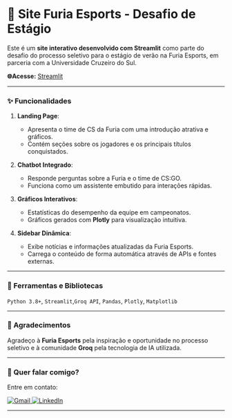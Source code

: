 
# 🐆 **Site Furia Esports - Desafio de Estágio**

Este é um **site interativo desenvolvido com Streamlit** como parte do desafio do processo seletivo para o estágio de verão na Furia Esports, em parceria com a Universidade Cruzeiro do Sul.

**🌐Acesse:** [Streamlit](https://dashboardempresarial-production.up.railway.app/)

---

### ✨ Funcionalidades

1. **Landing Page**:

   - Apresenta o time de CS da Furia com uma introdução atrativa e gráficos.
   - Contém seções sobre os jogadores e os principais títulos conquistados.
2. **Chatbot Integrado**:

   - Responde perguntas sobre a Furia e o time de CS:GO.
   - Funciona como um assistente embutido para interações rápidas.
3. **Gráficos Interativos**:

   - Estatísticas do desempenho da equipe em campeonatos.
   - Gráficos gerados com **Plotly** para visualização intuitiva.
4. **Sidebar Dinâmica**:

   - Exibe notícias e informações atualizadas da Furia Esports.
   - Carrega o conteúdo de forma automática através de APIs e fontes externas.

---

### 🚀 Ferramentas e Bibliotecas

``Python 3.8+``, ``Streamlit``,``Groq API``, ``Pandas``, ``Plotly``, ``Matplotlib``

---

### 🎉 Agradecimentos

Agradeço à **Furia Esports** pela inspiração e oportunidade no processo seletivo e à comunidade **Groq** pela tecnologia de IA utilizada.

---

### 💌 Quer falar comigo?

Entre em contato:

<p align="left">  
<a href="mailto:edsoncarvalhointuria@gmail.com" title="Gmail">  
  <img src="https://img.shields.io/badge/-Gmail-FF0000?style=flat-square&labelColor=FF0000&logo=gmail&logoColor=white" alt="Gmail"/>  
</a>  
<a href="#" title="LinkedIn">  
  <img src="https://img.shields.io/badge/-LinkedIn-0e76a8?style=flat-square&logo=linkedin&logoColor=white" alt="LinkedIn"/>  
</a>  
</p>

---
